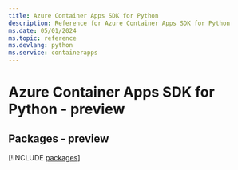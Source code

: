 ```yaml
---
title: Azure Container Apps SDK for Python
description: Reference for Azure Container Apps SDK for Python
ms.date: 05/01/2024
ms.topic: reference
ms.devlang: python
ms.service: containerapps
---
```

# Azure Container Apps SDK for Python - preview
## Packages - preview
[!INCLUDE [packages](container-apps-index.md)]